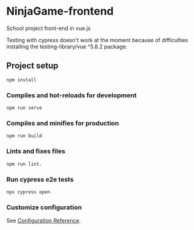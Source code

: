 # NinjaGame-frontend
School project front-end in vue.js

Testing with cypress doesn't work at the moment because of difficulties installing the testing-library/vue ^5.8.2 package.

## Project setup
```
npm install
```

### Compiles and hot-reloads for development
```
npm run serve
```

### Compiles and minifies for production
```
npm run build
```

### Lints and fixes files
```
npm run lint.
```
### Run cypress e2e tests
```
npx cypress open
```

### Customize configuration
See [Configuration Reference](https://cli.vuejs.org/config/).
